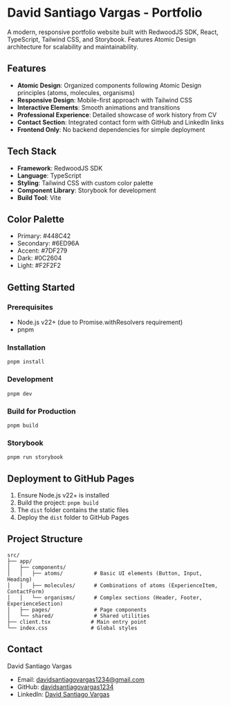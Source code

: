 # David Santiago Vargas - Portfolio

A modern, responsive portfolio website built with RedwoodJS SDK, React, TypeScript, Tailwind CSS, and Storybook. Features Atomic Design architecture for scalability and maintainability.

## Features

- **Atomic Design**: Organized components following Atomic Design principles (atoms, molecules, organisms)
- **Responsive Design**: Mobile-first approach with Tailwind CSS
- **Interactive Elements**: Smooth animations and transitions
- **Professional Experience**: Detailed showcase of work history from CV
- **Contact Section**: Integrated contact form with GitHub and LinkedIn links
- **Frontend Only**: No backend dependencies for simple deployment

## Tech Stack

- **Framework**: RedwoodJS SDK
- **Language**: TypeScript
- **Styling**: Tailwind CSS with custom color palette
- **Component Library**: Storybook for development
- **Build Tool**: Vite

## Color Palette

- Primary: #448C42
- Secondary: #6ED96A
- Accent: #7DF279
- Dark: #0C2604
- Light: #F2F2F2

## Getting Started

### Prerequisites

- Node.js v22+ (due to Promise.withResolvers requirement)
- pnpm

### Installation

```shell
pnpm install
```

### Development

```shell
pnpm dev
```

### Build for Production

```shell
pnpm build
```

### Storybook

```shell
pnpm run storybook
```

## Deployment to GitHub Pages

1. Ensure Node.js v22+ is installed
2. Build the project: `pnpm build`
3. The `dist` folder contains the static files
4. Deploy the `dist` folder to GitHub Pages

## Project Structure

```
src/
├── app/
│   ├── components/
│   │   ├── atoms/          # Basic UI elements (Button, Input, Heading)
│   │   ├── molecules/      # Combinations of atoms (ExperienceItem, ContactForm)
│   │   └── organisms/      # Complex sections (Header, Footer, ExperienceSection)
│   ├── pages/              # Page components
│   └── shared/             # Shared utilities
├── client.tsx             # Main entry point
└── index.css              # Global styles
```

## Contact

David Santiago Vargas
- Email: davidsantiagovargas1234@gmail.com
- GitHub: [davidsantiagovargas1234](https://github.com/davidsantiagovargas1234)
- LinkedIn: [David Santiago Vargas](https://linkedin.com/in/david-santiago-vargas)
